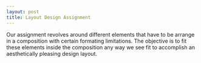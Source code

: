 ```yaml
---
layout: post
title: Layout Design Assignment
---
```


Our assignment revolves around different elements that have to be arrange in a composition with certain formating limitations. The objective is to fit these elements inside the composition any way we see fit to accomplish an aesthetically pleasing design layout.
